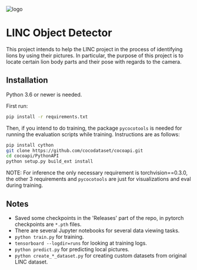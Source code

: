![logo](http://linclion.com/linc/wp-content/uploads/2015/06/lincLogo1200-e1525280990866.png)

# LINC Object Detector

This project intends to help the LINC project in the process of identifying lions by using their pictures. In particular, the purpose of this project is to locate certain lion body parts and their pose with regards to the camera.

## Installation
Python 3.6 or newer is needed.

First run:
```bash
pip install -r requirements.txt
```

Then, if you intend to do training, the package `pycocotools` is needed for running the evaluation scripts while training. Instructions are as follows:
```bash
pip install cython
git clone https://github.com/cocodataset/cocoapi.git
cd cocoapi/PythonAPI
python setup.py build_ext install
```

NOTE: For inference the only necessary requirement is torchvision==0.3.0, the other 3 requirements and `pycocotools` are just for visualizations and eval during training.

## Notes
- Saved some checkpoints in the 'Releases' part of the repo, in pytorch checkpoints are `*.pth` files.
- There are several Jupyter notebooks for several data viewing tasks.
- `python train.py` for training.
- `tensorboard --logdir=runs` for looking at training logs.
- `python predict.py` for predicting local pictures.
- `python create_*_dataset.py` for creating custom datasets from original LINC dataset.
